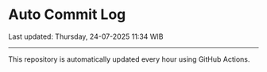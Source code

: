 # Auto Commit Log

Last updated: Thursday, 24-07-2025 11:34 WIB

---

This repository is automatically updated every hour using GitHub Actions.
